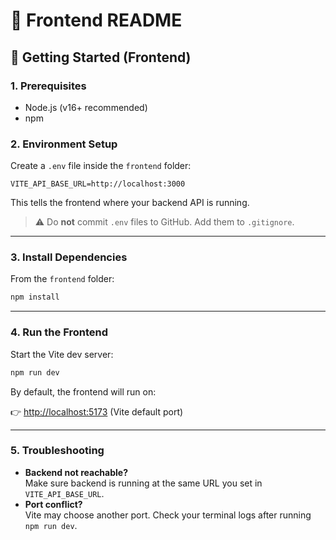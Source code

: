 # 📌 Frontend README

## 🚀 Getting Started (Frontend)

### 1. Prerequisites
- Node.js (v16+ recommended)
- npm

### 2. Environment Setup
Create a `.env` file inside the `frontend` folder:

```
VITE_API_BASE_URL=http://localhost:3000
```

This tells the frontend where your backend API is running.

> ⚠️ Do **not** commit `.env` files to GitHub. Add them to `.gitignore`.

---

### 3. Install Dependencies
From the `frontend` folder:

```bash
npm install
```

---

### 4. Run the Frontend
Start the Vite dev server:

```bash
npm run dev
```

By default, the frontend will run on:

👉 [http://localhost:5173](http://localhost:5173) (Vite default port)

---

### 5. Troubleshooting
- **Backend not reachable?**  
  Make sure backend is running at the same URL you set in `VITE_API_BASE_URL`.
- **Port conflict?**  
  Vite may choose another port. Check your terminal logs after running `npm run dev`.
